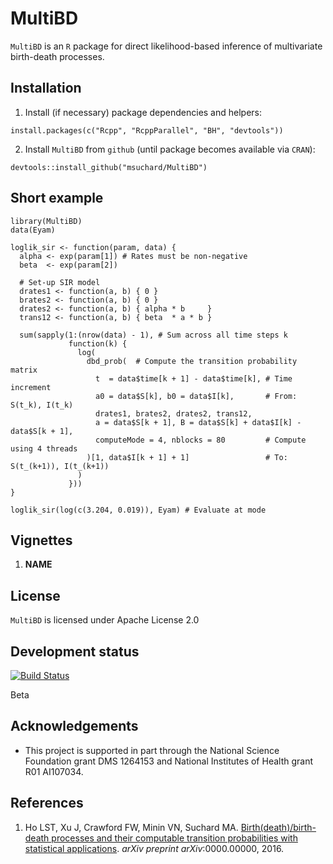 MultiBD
======

`MultiBD` is an `R` package for direct likelihood-based inference of multivariate birth-death processes. 

## Installation

1. Install (if necessary) package dependencies and helpers:
```{r}
install.packages(c("Rcpp", "RcppParallel", "BH", "devtools"))
```

2. Install `MultiBD` from `github` (until package becomes available via `CRAN`):
```{r}
devtools::install_github("msuchard/MultiBD")
```

## Short example

```{r}
library(MultiBD)
data(Eyam)

loglik_sir <- function(param, data) {
  alpha <- exp(param[1]) # Rates must be non-negative
  beta  <- exp(param[2])
  
  # Set-up SIR model
  drates1 <- function(a, b) { 0 }
  brates2 <- function(a, b) { 0 }
  drates2 <- function(a, b) { alpha * b     }
  trans12 <- function(a, b) { beta  * a * b }
  
  sum(sapply(1:(nrow(data) - 1), # Sum across all time steps k
             function(k) {
               log(
                 dbd_prob(  # Compute the transition probability matrix
                   t  = data$time[k + 1] - data$time[k], # Time increment
                   a0 = data$S[k], b0 = data$I[k],       # From: S(t_k), I(t_k)                                      
                   drates1, brates2, drates2, trans12,
                   a = data$S[k + 1], B = data$S[k] + data$I[k] - data$S[k + 1],
                   computeMode = 4, nblocks = 80         # Compute using 4 threads
                 )[1, data$I[k + 1] + 1]                 # To: S(t_(k+1)), I(t_(k+1))
               )
             }))
}

loglik_sir(log(c(3.204, 0.019)), Eyam) # Evaluate at mode
```


## Vignettes

1. **NAME**

## License
`MultiBD` is licensed under Apache License 2.0

## Development status

[![Build Status](https://travis-ci.org/msuchard/MultiBD.svg?branch=master)](https://travis-ci.org/msuchard/MultiBD)

Beta

## Acknowledgements
- This project is supported in part through the National Science Foundation grant DMS 1264153 and National Institutes of Health grant R01 AI107034.

## References

1. Ho LST, Xu J, Crawford FW, Minin VN, Suchard MA.
[Birth(death)/birth-death processes and their computable transition probabilities with statistical applications](http://arxiv.org).
*arXiv preprint arXiv*:0000.00000, 2016.
